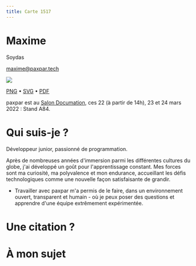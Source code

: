 ```yaml
---
title: Carte 1517
---
```


# Maxime
Soydas



maxime@paxpar.tech


![](https://media.paxpar.tech/ludi/card_1517_recto.png)

[PNG](https://media.paxpar.tech/ludi/card_1517_recto.png) • [SVG](https://media.paxpar.tech/ludi/card_1517_recto.svg) • [PDF](https://media.paxpar.tech/ludi/card_1517_recto.pdf)

paxpar est au [Salon Documation](https://www.documation.fr/info_societe/527/paxpartech.html), ces 22 (à partir de 14h), 23 et 24 mars 2022 : Stand A84.
# Qui suis-je ?
Développeur junior, passionné de programmation.

Après de nombreuses années d'immersion parmi les différentes cultures du globe, j'ai développé un goût pour l'apprentissage constant. Mes forces sont ma curiosité, ma polyvalence et mon endurance, accueillant les défis technologiques comme une nouvelle façon satisfaisante de grandir.

  - Travailler avec paxpar m'a permis de le faire, dans un environnement ouvert, transparent et humain - où je peux poser des questions et apprendre d'une équipe extrêmement expérimentée.

# Une citation ?
# À mon sujet 


